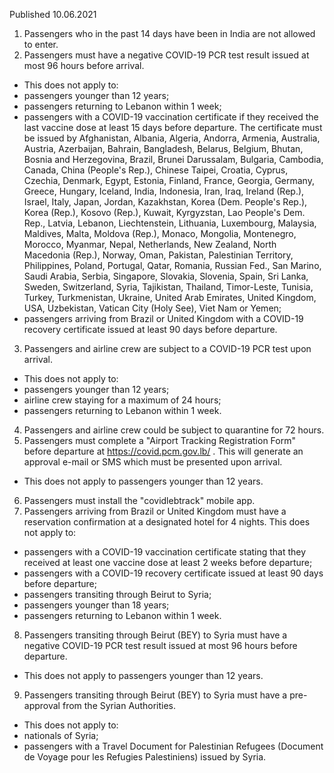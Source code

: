 Published 10.06.2021 
1. Passengers who in the past 14 days have been in India are not allowed to enter.
2. Passengers must have a negative COVID-19 PCR test result issued at most 96 hours before arrival.
- This does not apply to:
- passengers younger than 12 years;
- passengers returning to Lebanon within 1 week;
- passengers with a COVID-19 vaccination certificate if they received the last vaccine dose at least 15 days before departure. The certificate must be issued by Afghanistan, Albania, Algeria, Andorra, Armenia, Australia, Austria, Azerbaijan, Bahrain, Bangladesh, Belarus, Belgium, Bhutan, Bosnia and Herzegovina, Brazil, Brunei Darussalam, Bulgaria, Cambodia, Canada, China (People's Rep.), Chinese Taipei, Croatia, Cyprus, Czechia, Denmark, Egypt, Estonia, Finland, France, Georgia, Germany, Greece, Hungary, Iceland, India, Indonesia, Iran, Iraq, Ireland (Rep.), Israel, Italy, Japan, Jordan, Kazakhstan, Korea (Dem. People's Rep.), Korea (Rep.), Kosovo (Rep.), Kuwait, Kyrgyzstan, Lao People's Dem. Rep., Latvia, Lebanon, Liechtenstein, Lithuania, Luxembourg, Malaysia, Maldives, Malta, Moldova (Rep.), Monaco, Mongolia, Montenegro, Morocco, Myanmar, Nepal, Netherlands, New Zealand, North Macedonia (Rep.), Norway, Oman, Pakistan, Palestinian Territory, Philippines, Poland, Portugal, Qatar, Romania, Russian Fed., San Marino, Saudi Arabia, Serbia, Singapore, Slovakia, Slovenia, Spain, Sri Lanka, Sweden, Switzerland, Syria, Tajikistan, Thailand, Timor-Leste, Tunisia, Turkey, Turkmenistan, Ukraine, United Arab Emirates, United Kingdom, USA, Uzbekistan, Vatican City (Holy See), Viet Nam or Yemen;
- passengers arriving from Brazil or United Kingdom with a COVID-19 recovery certificate issued at least 90 days before departure.
3. Passengers and airline crew are subject to a COVID-19 PCR test upon arrival.
- This does not apply to:
- passengers younger than 12 years;
- airline crew staying for a maximum of 24 hours;
- passengers returning to Lebanon within 1 week.
4. Passengers and airline crew could be subject to quarantine for 72 hours.
5. Passengers must complete a "Airport Tracking Registration Form" before departure at <a href="https://covid.pcm.gov.lb/">https://covid.pcm.gov.lb/</a> . This will generate an approval e-mail or SMS which must be presented upon arrival.
- This does not apply to passengers younger than 12 years.
6. Passengers must install the "covidlebtrack" mobile app.
7. Passengers arriving from Brazil or United Kingdom must have a reservation confirmation at a designated hotel for 4 nights.
This does not apply to:
- passengers with a COVID-19 vaccination certificate stating that they received at least one vaccine dose at least 2 weeks before departure;
- passengers with a COVID-19 recovery certificate issued at least 90 days before departure;
- passengers transiting through Beirut to Syria;
- passengers younger than 18 years;
- passengers returning to Lebanon within 1 week.
8. Passengers transiting through Beirut (BEY) to Syria must have a negative COVID-19 PCR test result issued at most 96 hours before departure.
- This does not apply to passengers younger than 12 years.
9. Passengers transiting through Beirut (BEY) to Syria must have a pre-approval from the Syrian Authorities.
- This does not apply to:
- nationals of Syria;
- passengers with a Travel Document for Palestinian Refugees (Document de Voyage pour les Refugies Palestiniens) issued by Syria.

